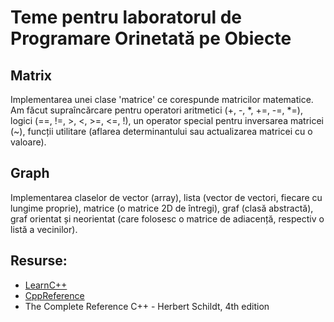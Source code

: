 # Teme pentru laboratorul de Programare Orinetată pe Obiecte

## Matrix
Implementarea unei clase 'matrice' ce corespunde matricilor matematice. Am făcut supraîncărcare pentru operatori aritmetici (+, -, *, +=, -=, *=), logici (==, !=, >, <, >=, <=, !), un operator special pentru inversarea matricei (~), funcții utilitare (aflarea determinantului sau actualizarea matricei cu o valoare).

## Graph
Implementarea claselor de vector (array), lista (vector de vectori, fiecare cu lungime proprie), matrice (o matrice 2D de întregi), graf (clasă abstractă), graf orientat și neorientat (care folosesc o matrice de adiacență, respectiv o listă a vecinilor).

## Resurse:
- [LearnC++](https://www.learncpp.com/)
- [CppReference](https://en.cppreference.com/w/)
- The Complete Reference C++ - Herbert Schildt, 4th edition
